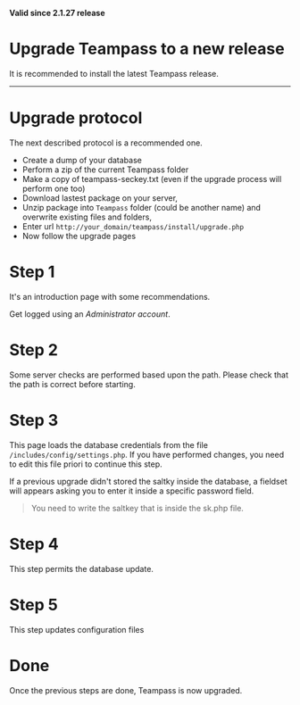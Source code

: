 __Valid since 2.1.27 release__

# Upgrade Teampass to a new release

It is recommended to install the latest Teampass release.

---

# Upgrade protocol

The next described protocol is a recommended one.

* Create a dump of your database
* Perform a zip of the current Teampass folder
* Make a copy of teampass-seckey.txt (even if the upgrade process will perform one too)
* Download lastest package on your server,
* Unzip package into `Teampass` folder (could be another name) and overwrite existing files and folders,
* Enter url `http://your_domain/teampass/install/upgrade.php`
* Now follow the upgrade pages

# Step 1

It's an introduction page with some recommendations.

Get logged using an _Administrator account_.

# Step 2

Some server checks are performed based upon the path. Please check that the path is correct before starting.

# Step 3

This page loads the database credentials from the file `/includes/config/settings.php`.
If you have performed changes, you need to edit this file priori to continue this step.

If a previous upgrade didn't stored the saltky inside the database, a fieldset will appears asking you to enter it inside a specific password field.

> You need to write the saltkey that is inside the sk.php file.

# Step 4

This step permits the database update.

# Step 5

This step updates configuration files

# Done

Once the previous steps are done, Teampass is now upgraded.
